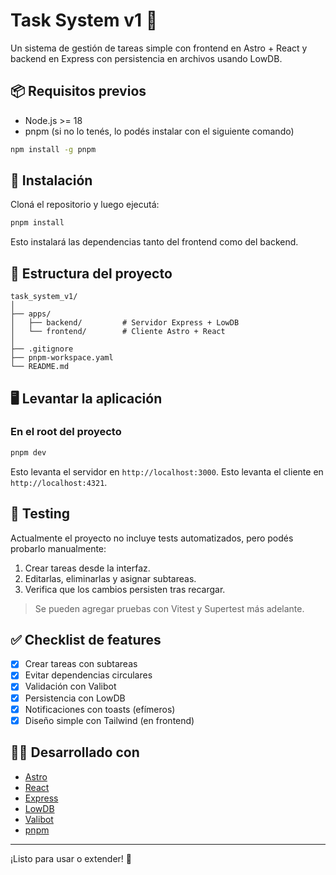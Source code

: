 # Task System v1 📝

Un sistema de gestión de tareas simple con frontend en Astro + React y backend en Express con persistencia en archivos usando LowDB.

## 📦 Requisitos previos

- Node.js >= 18
- pnpm (si no lo tenés, lo podés instalar con el siguiente comando)

```bash
npm install -g pnpm
```

## 🚀 Instalación

Cloná el repositorio y luego ejecutá:

```bash
pnpm install
```

Esto instalará las dependencias tanto del frontend como del backend.

## 📁 Estructura del proyecto

```
task_system_v1/
│
├── apps/
│   ├── backend/         # Servidor Express + LowDB
│   └── frontend/        # Cliente Astro + React
│
├── .gitignore
├── pnpm-workspace.yaml
└── README.md
```

## 🖥️ Levantar la aplicación

### En el root del proyecto

```bash
pnpm dev
```

Esto levanta el servidor en `http://localhost:3000`.
Esto levanta el cliente en `http://localhost:4321`.

## 🧪 Testing

Actualmente el proyecto no incluye tests automatizados, pero podés probarlo manualmente:

1. Crear tareas desde la interfaz.
2. Editarlas, eliminarlas y asignar subtareas.
3. Verifica que los cambios persisten tras recargar.

> Se pueden agregar pruebas con Vitest y Supertest más adelante.

## ✅ Checklist de features

- [x] Crear tareas con subtareas
- [x] Evitar dependencias circulares
- [x] Validación con Valibot
- [x] Persistencia con LowDB
- [x] Notificaciones con toasts (efímeros)
- [x] Diseño simple con Tailwind (en frontend)

## 🧑‍💻 Desarrollado con

- [Astro](https://astro.build)
- [React](https://react.dev)
- [Express](https://expressjs.com/)
- [LowDB](https://github.com/typicode/lowdb)
- [Valibot](https://valibot.dev)
- [pnpm](https://pnpm.io)

---

¡Listo para usar o extender! 🚀
